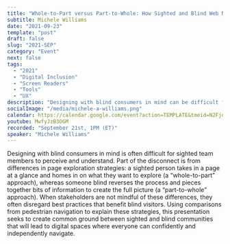 ```yaml
---
title: "Whole-to-Part versus Part-to-Whole: How Sighted and Blind Web Navigation Differs"
subtitle: Michele Williams
date: "2021-09-23"
template: "post"
draft: false
slug: "2021-SEP"
category: "Event"
next: false
tags:
  - "2021"
  - "Digital Inclusion"
  - "Screen Readers"
  - "Tools"
  - "UX"
description: "Designing with blind consumers in mind can be difficult for sighted team members, often leading to disregarding best practices that benefit blind visitors. To help turn this around, this presentation will break down a key difference in page navigation approaches (“whole-to-part” vs. “part-to-whole”), and explain design and code components that make exploration easier for everyone."
socialImage: "/media/michele-a-williams.png"
calendar: https://calendar.google.com/event?action=TEMPLATE&tmeid=N2FjdXZsNnY1MDNsbWkydWtyNXE1MWkwMnQgYWNjZXNzaWJpbGl0eXRhbGtzQG0&tmsrc=accessibilitytalks%40gmail.com
youtube: MwfyJzB3OGM
recorded: "September 21st, 1PM (ET)"
speaker: "Michele Williams"
---
```

Designing with blind consumers in mind is often difficult for sighted team members to perceive and understand. Part of the disconnect is from differences in page exploration strategies: a sighted person takes in a page at a glance and homes in on what they want to explore (a “whole-to-part” approach), whereas someone blind reverses the process and pieces together bits of information to create the full picture (a “part-to-whole” approach). When stakeholders are not mindful of these differences, they often disregard best practices that benefit blind visitors. Using comparisons from pedestrian navigation to explain these strategies, this presentation seeks to create common ground between sighted and blind communities that will lead to digital spaces where everyone can confidently and independently navigate.
